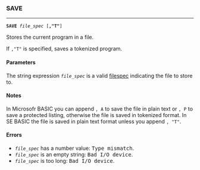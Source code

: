 ### SAVE
***
<code><b>SAVE</b> <var>file_spec</var> [<b>,"T"</b>]</code>

Stores the current program in a file.

If `,"T"` is specified, saves a tokenized program.

#### Parameters
The string expression <code><var>file_spec</var></code> is a valid [filespec](FILESPEC) indicating the
file to store to.

#### Notes
In Microsofr BASIC you can append `, A` to save the file in plain text or `, P` to
save a protected listing, otherwise the file is saved in tokenized format. In SE
BASIC the file is saved in plain text format unless you append `, "T"`.

#### Errors
* <code><var>file_spec</var></code> has a number value: <samp>Type mismatch</samp>.
* <code><var>file_spec</var></code> is an empty string: <samp>Bad I/O device</samp>.
* <code><var>file_spec</var></code> is too long: <samp>Bad I/O device</samp>.

